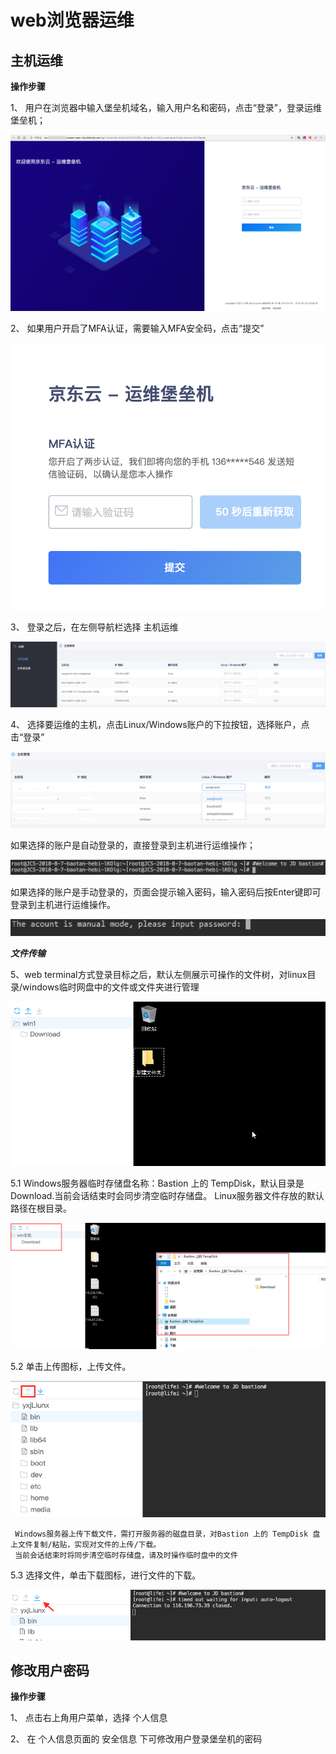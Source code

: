 # web浏览器运维


## 主机运维

**操作步骤**

1、 用户在浏览器中输入堡垒机域名，输入用户名和密码，点击“登录”，登录运维堡垒机；

![](/image/Bastion/login-ins.png) 

2、 如果用户开启了MFA认证，需要输入MFA安全码，点击“提交”

![](/image/Bastion/mfa.png) 

3、 登录之后，在左侧导航栏选择 主机运维 

![](/image/Bastion/operate1.png) 

4、 选择要运维的主机，点击Linux/Windows账户的下拉按钮，选择账户，点击“登录”

![](/image/Bastion/operate2.png) 

如果选择的账户是自动登录的，直接登录到主机进行运维操作；

![](/image/Bastion/operate3.png) 

如果选择的账户是手动登录的，页面会提示输入密码，输入密码后按Enter键即可登录到主机进行运维操作。

![](/image/Bastion/operate4.png) 

***文件传输***

5、web terminal方式登录目标之后，默认左侧展示可操作的文件树，对linux目录/windows临时网盘中的文件或文件夹进行管理

  ![](/image/Bastion/operate5.png) 

  5.1 Windows服务器临时存储盘名称：Bastion 上的 TempDisk，默认目录是Download.当前会话结束时会同步清空临时存储盘。
      Linux服务器文件存放的默认路径在根目录。
      
  ![](/image/Bastion/operate8.png) 
    
  5.2 单击上传图标，上传文件。
  
  ![](/image/Bastion/operate6.png) 
 
```
 Windows服务器上传下载文件，需打开服务器的磁盘目录，对Bastion 上的 TempDisk 盘上文件复制/粘贴，实现对文件的上传/下载。
 当前会话结束时将同步清空临时存储盘，请及时操作临时盘中的文件
```
  
  
  5.3 选择文件，单击下载图标，进行文件的下载。
  
  ![](/image/Bastion/operate7.png) 

## 修改用户密码

**操作步骤**

1、 点击右上角用户菜单，选择 个人信息

2、 在 个人信息页面的 安全信息 下可修改用户登录堡垒机的密码
 
